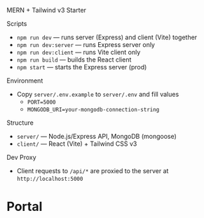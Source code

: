 MERN + Tailwind v3 Starter

Scripts
- `npm run dev` — runs server (Express) and client (Vite) together
- `npm run dev:server` — runs Express server only
- `npm run dev:client` — runs Vite client only
- `npm run build` — builds the React client
- `npm start` — starts the Express server (prod)

Environment
- Copy `server/.env.example` to `server/.env` and fill values
  - `PORT=5000`
  - `MONGODB_URI=your-mongodb-connection-string`

Structure
- `server/` — Node.js/Express API, MongoDB (mongoose)
- `client/` — React (Vite) + Tailwind CSS v3

Dev Proxy
- Client requests to `/api/*` are proxied to the server at `http://localhost:5000`
# Portal

